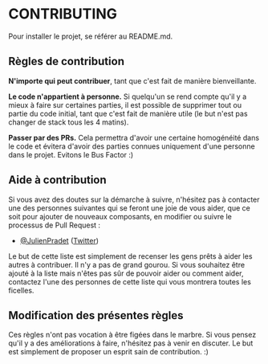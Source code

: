 # CONTRIBUTING

Pour installer le projet, se référer au README.md.

## Règles de contribution

**N'importe qui peut contribuer**, tant que c'est fait de manière bienveillante.

**Le code n'appartient à personne.** Si quelqu'un se rend compte qu'il y a mieux à faire sur certaines parties, il est possible de supprimer tout ou partie du code initial, tant que c'est fait de manière utile (le but n'est pas changer de stack tous les 4 matins).

**Passer par des PRs.** Cela permettra d'avoir une certaine homogénéité dans le code et évitera d'avoir des parties connues uniquement d'une personne dans le projet. Evitons le Bus Factor :)

## Aide à contribution

Si vous avez des doutes sur la démarche à suivre, n'hésitez pas à contacter une des personnes suivantes qui se feront une joie de vous aider, que ce soit pour ajouter de nouveaux composants, en modifier ou suivre le processus de Pull Request&nbsp;:

* [@JulienPradet](https://github.com/JulienPradet) ([Twitter](https://twitter.com/JulienPradet))

Le but de cette liste est simplement de recenser les gens prêts à aider les autres à contribuer. Il n'y a pas de grand gourou. Si vous souhaitez être ajouté à la liste mais n'êtes pas sûr de pouvoir aider ou comment aider, contactez l'une des personnes de cette liste qui vous montrera toutes les ficelles.

## Modification des présentes règles

Ces règles n'ont pas vocation à être figées dans le marbre. Si vous pensez qu'il y a des améliorations à faire, n'hésitez pas à venir en discuter. Le but est simplement de proposer un esprit sain de contribution. :)

